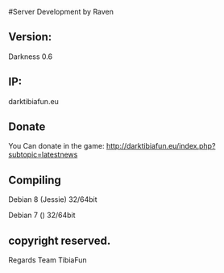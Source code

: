 #Server Development by Raven

Version:
-
Darkness 0.6

IP:
-
darktibiafun.eu

Donate
-
You Can donate in the game: http://darktibiafun.eu/index.php?subtopic=latestnews

Compiling
-
Debian 8 (Jessie) 32/64bit

Debian 7 ()       32/64bit

copyright reserved.
-
Regards Team TibiaFun
